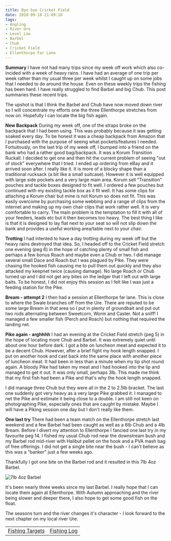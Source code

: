 ```yaml
---
title: Bye bye Cricket Field
date: 2020-09-18 21:09:18
tags:
- Angling
- River Ure
- Level Low
- Barbel
- Chub
- Cricket Field
- Ellenthorpe Far Lane
---
```

**Summary**
I have not had many trips since my week off work which also co-incided with a week of heavy rains. I have had an average of one trip per week rather than my usual three per week whilst I caught up on some jobs that I needed to do around the house. Even on these weekly trips the fishing has been hard. I have really struggled to find Barbel and big Chub. This post summaries these recent trips.

The upshot is that I think the Barbel and Chub have now moved down river so I will concentrate my efforts one the three Ellenthorpe stretches from now on. Hopefully I can locate the big fish again.

**New Backpack**
During my week off, one of the straps broke on the backpack that I had been using. This was probably because it was getting soaked every day. To be honest it was a cheap backpack from Amazon that I purchased with the purpose of seeing what pockets/features I needed. Fortuitously, on the last trip of my week off, I bumped into a friend on the bank who had a rather good bag/backpack. It was a Korum Transition Ruckall. I decided to get one and then hit the current problem of seeing "out of stock" everywhere that I tried. I ended up ordering from eBay and it arrived soon after. I really like it. It is more of a blocky shape than a traditional rucksack (a bit like a small suitcase). However it is well equipped with large side pockets and a very large main area. Korum sell "Transition" pouches and tackle boxes designed to fit well. I ordered a few pouches but continued with my existing tackle box as it fit well. It has some clips for attaching a Korum chair but mine is not Korum so does not fit. This was easily overcome by purchasing some webbing and a range of clips from the internet and making up my own chair clips that work rather well. It is very comfortable to carry. The main problem is the temptation to fill it with all of your feeders, leads etc but it then becomes too heavy. The best thing I like is that it is designed to lay flat next to your seat so will not slip down the bank and provides a useful working area/table next to your chair.

**Trotting**
I had intented to have a day trotting during my week off but the heavy rains destroyed that idea. So, I headed off to the Cricket Field stretch one evening (peg 6) in the hope of catching plenty of small fish and perhaps a few bonus Roach and maybe even a Chub or two. I did manage several small Dace and Roach but I was plagued by Pike. They were chasing the hooked fish causing me to pull them out quickly and they also attacked my keepnet twice (causing damage). No large Roach or Chub turned up and I did not get any bites on the ledger that I left out with large baits. To be honest, I did not enjoy this session as I felt like I was just a feeding station for the Pike.

**Bream - attempt 2**
I then had a session at Ellenthorpe far lane. This is close to where the Swale branches off from the Ure. There are reputed to be some large Bream in that area so I put in plenty of groundbait and put out two rods alternating between Sweetcorn, Worm and Caster. Not a sniff! I managed a few smaller fish (Perch and Roach) but nothing that required the landing net.

**Pike again - arghhhh**
I had an evening at the Cricket Field stretch (peg 5) in the hope of locating more Chub and Barbel. It was extremely quiet until about one hour before dark. I got a bite on luncheon meat and expected it to be a decent Chub. However, after a brief fight my hook length snapped. I put on another hook and cast back into the same place with another piece of luncheon meat. It had been in less than a minute when my tip shot round again. A bloody Pike had taken my meat and I had hooked into the lip and managed to get it out. It was only small, perhaps 3lb. This made me think that my first fish had been a Pike and that's why the hook length snapped.

I did manage three Chub but they were all in the 2 to 2.5lb bracket. The last one suddenly got very heavy as a very large Pike grabbed it. I managed to net the Pike and estimate it being close to a double. I am still not keen on photographing Pike, especially ones that are caught by mistake. Maybe I will have a Piking session one day but I don't really like them.

**One last try**
There had been a team match on the Ellenthorpe stretch last weekend and a few Barbel had been caught as well as a 6lb Chub and a 4lb Bream. Before I divert my attention to Ellenthorpe I fancied one last try in my favourite peg 14. I fished my usual Chub rod near the downstream bush and my Barbel rod mid-river with Halibut pellet on the hook and a PVA mash bag of free offerings. I did not get a single bite near the bush - I can't believe as this was a "banker" just a few weeks ago. 

Thankfully I got one bite on the Barbel rod and it resulted in this 7lb 4oz Barbel. 

![7lb 4oz Barbel](/images/2020-09-18/7lb4ozBarbel.jpg)

It's been nearly three weeks since my last Barbel. I really hope that I can locate them again at Ellenthorpe. With Autumn approaching and the river being slower and deeper there, I also hope to get some good fish on the float. 

The seasons turn and the river changes it's character - I look forward to the next chapter on my local river Ure.

|||
|---------|------|
|<a href="/2020/07/20200726-Fishing-Targets/">Fishing Targets</a>|<a href="/2020/08/20200816-FishingLog/">Fishing Log</a>|
